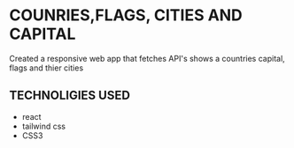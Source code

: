 # COUNRIES,FLAGS, CITIES AND CAPITAL

Created a responsive web app that fetches API's shows a countries capital, flags and thier cities 
## TECHNOLIGIES USED

- react
- tailwind css
- CSS3
  
